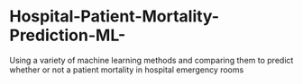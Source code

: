 # Hospital-Patient-Mortality-Prediction-ML-
Using a variety of machine learning methods and comparing them to predict whether or not a patient mortality in hospital emergency rooms

